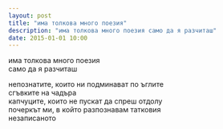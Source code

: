 ```yaml
---
layout: post
title: "има толкова много поезия"
description: "има толкова много поезия само да я разчиташ"
date: 2015-01-01 10:00
---
```

има толкова много поезия  
само да я разчиташ  

непознатите, които ни подминават по ъглите   
сгъвките на чадъра  
капчуците, които не пускат да спреш отдолу   
почеркът ми, в който разпознавам татковия   
незаписаното  